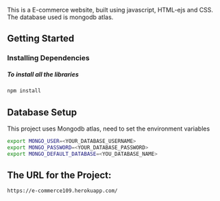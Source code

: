 This is a E-commerce website, built using javascript, HTML-ejs and CSS. The database used is mongodb atlas.

## Getting Started

### Installing Dependencies

##### To install all the libraries
```bash
npm install
```

## Database Setup

This project uses Mongodb atlas, need to set the environment variables

```bash
export MONGO_USER=<YOUR_DATABASE_USERNAME>
export MONGO_PASSWORD=<YOUR_DATABASE_PASSWORD>
export MONGO_DEFAULT_DATABASE=<YOU_DATABASE_NAME>
```

## The URL for the Project:

    https://e-commerce109.herokuapp.com/

